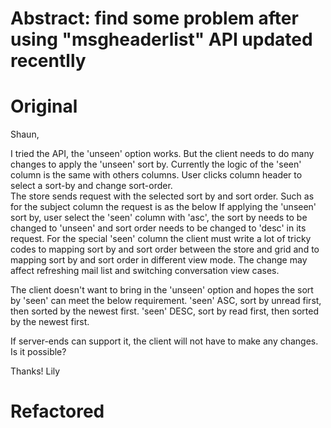 # Abstract: find some problem after using "msgheaderlist" API updated recentlly

# Original

Shaun,

I tried the API, the 'unseen' option works.
But the client needs to do many changes to apply the 'unseen' sort by.
Currently the logic of the 'seen'  column is the same with others columns.
User clicks column header to select a sort-by and change sort-order.  
The store sends request with the selected sort by and sort order.
Such as for the subject column the request is as the below
<request><mail action="msgheaderlist" accountId="" folder="INBOX" sortby="subject" sortorder="asc" count="25" recipients="true" start="0"></mail></request>
<request><mail action="msgheaderlist" accountId="" folder="INBOX" sortby="subject" sortorder="desc" count="25" recipients="true" start="0"></mail></request>
If applying the 'unseen' sort by,  user select the 'seen' column with 'asc', 
the sort by needs to be changed to 'unseen' and sort order needs to be changed to 'desc' in its request.
For the special 'seen' column the client must write a lot of tricky codes to mapping sort by and sort order between the store and grid
and to mapping sort by  and sort order in different view mode.
The change may affect refreshing mail list and switching conversation view cases.

The client doesn't want to bring in the 'unseen' option  and hopes the sort by 'seen' can meet the below requirement. 
'seen' ASC, sort by unread first, then sorted by the newest first.
'seen' DESC, sort by read first, then sorted by the newest first.

If server-ends can support it, the client will not have to make any changes.
Is it possible?

Thanks!
Lily

# Refactored
